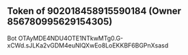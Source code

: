 ## Token of 902018458915590184 (Owner 856780995629154305)

Bot OTAyMDE4NDU4OTE1NTkwMTg0.G-xCWd.sJLKa2vGDM4euNlQXwEo8LoEKKBF6BGPnXsasd
